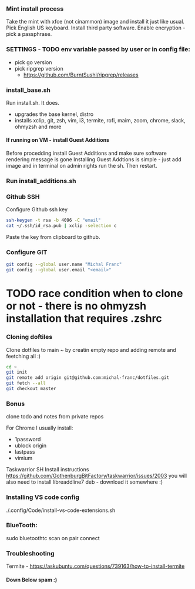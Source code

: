 ### Mint install process
Take the mint with xfce (not cinammon) image and install it just like usual.
Pick English US keyboard. Install third party software. Enable encryption - pick a passphrase.

### SETTINGS - TODO env variable passed by user or in config file:
- pick go version
- pick ripgrep version
  - https://github.com/BurntSushi/ripgrep/releases

### install_base.sh

Run install.sh. It does.
- upgrades the base kernel, distro
- installs xclip, git, zsh, vim, i3, termite, rofi, maim, zoom, chrome, slack, ohmyzsh and more

#### If running on VM - install Guest Additions
Before procedding install Guest Additions and make sure software rendering message is gone
Installing Guest Addtions is simple - just add image and in terminal on admin rights run the sh. Then restart.

### Run install_additions.sh

### Github SSH
Configure Github ssh key

```bash
ssh-keygen -t rsa -b 4096 -C "email"
cat ~/.ssh/id_rsa.pub | xclip -selection c
```

Paste the key from clipboard to github.

### Configure GIT

```bash
git config --global user.name "Michal Franc"
git config --global user.email "<email>"
```

# TODO race condition when to clone or not - there is no ohmyzsh installation that requires .zshrc
### Cloning doftiles
Clone dotfiles to main ~ by creatin empty repo and adding remote and feetching all :)

```bash
cd ~
git init
git remote add origin git@github.com:michal-franc/dotfiles.git
git fetch --all
git checkout master
```

### Bonus

clone todo and notes from private repos

For Chrome I usually install:
- 1password
- ublock origin
- lastpass
- vimium

Taskwarrior SH 
Install instructions
https://github.com/GothenburgBitFactory/taskwarrior/issues/2003
you will also need to install libreaddline7 deb - download it somewhere :)

### Installing VS code config
./.config/Code/install-vs-code-extensions.sh

### BlueTooth:
sudo bluetoothtc
scan on
pair <device>
connect <device>

### Troubleshooting
Termite - https://askubuntu.com/questions/739163/how-to-install-termite

#### Down Below spam :)
